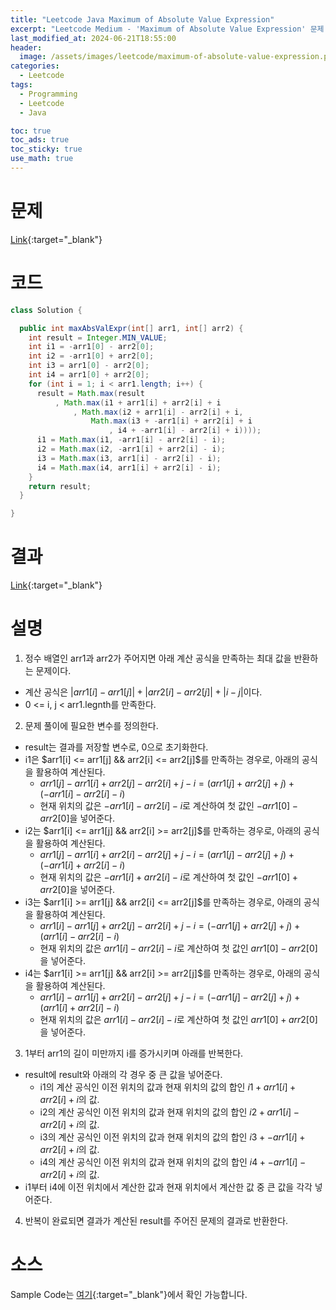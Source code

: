 ```yaml
---
title: "Leetcode Java Maximum of Absolute Value Expression"
excerpt: "Leetcode Medium - 'Maximum of Absolute Value Expression' 문제 Java 풀이"
last_modified_at: 2024-06-21T18:55:00
header:
  image: /assets/images/leetcode/maximum-of-absolute-value-expression.png
categories:
  - Leetcode
tags:
  - Programming
  - Leetcode
  - Java

toc: true
toc_ads: true
toc_sticky: true
use_math: true
---
```

# 문제
[Link](https://leetcode.com/problems/maximum-of-absolute-value-expression/){:target="_blank"}

# 코드
```java
class Solution {

  public int maxAbsValExpr(int[] arr1, int[] arr2) {
    int result = Integer.MIN_VALUE;
    int i1 = -arr1[0] - arr2[0];
    int i2 = -arr1[0] + arr2[0];
    int i3 = arr1[0] - arr2[0];
    int i4 = arr1[0] + arr2[0];
    for (int i = 1; i < arr1.length; i++) {
      result = Math.max(result
          , Math.max(i1 + arr1[i] + arr2[i] + i
              , Math.max(i2 + arr1[i] - arr2[i] + i,
                  Math.max(i3 + -arr1[i] + arr2[i] + i
                      , i4 + -arr1[i] - arr2[i] + i))));
      i1 = Math.max(i1, -arr1[i] - arr2[i] - i);
      i2 = Math.max(i2, -arr1[i] + arr2[i] - i);
      i3 = Math.max(i3, arr1[i] - arr2[i] - i);
      i4 = Math.max(i4, arr1[i] + arr2[i] - i);
    }
    return result;
  }

}
```

# 결과
[Link](https://leetcode.com/problems/maximum-of-absolute-value-expression/submissions/1295495354/){:target="_blank"}

# 설명
1. 정수 배열인 arr1과 arr2가 주어지면 아래 계산 공식을 만족하는 최대 값을 반환하는 문제이다.
- 계산 공식은 $|arr1[i] - arr1[j]| + |arr2[i] - arr2[j]| + |i - j|$이다.
- 0 <= i, j < arr1.legnth를 만족한다.

2. 문제 풀이에 필요한 변수를 정의한다.
- result는 결과를 저장할 변수로, 0으로 초기화한다.
- i1은 $arr1[i] <= arr1[j] && arr2[i] <= arr2[j]$를 만족하는 경우로, 아래의 공식을 활용하여 계산된다.
  - $arr1[j] - arr1[i] + arr2[j] - arr2[i] + j - i = (arr1[j] + arr2[j] + j) + (-arr1[i] - arr2[i] - i)$
  - 현재 위치의 값은 $-arr1[i] - arr2[i] - i$로 계산하여 첫 값인 $-arr1[0] - arr2[0]$을 넣어준다.
- i2는 $arr1[i] <= arr1[j] && arr2[i] >= arr2[j]$를 만족하는 경우로, 아래의 공식을 활용하여 계산된다.
  - $arr1[j] - arr1[i] + arr2[i] - arr2[j] + j - i = (arr1[j] - arr2[j] + j) + (-arr1[i] + arr2[i] - i)$
  - 현재 위치의 값은 $-arr1[i] + arr2[i] - i$로 계산하여 첫 값인 $-arr1[0] + arr2[0]$을 넣어준다.
- i3는 $arr1[i] >= arr1[j] && arr2[i] <= arr2[j]$를 만족하는 경우로, 아래의 공식을 활용하여 계산된다.
  - $arr1[i] - arr1[j] + arr2[j] - arr2[i] + j - i = (-arr1[j] + arr2[j] + j) + (arr1[i] - arr2[i] - i)$
  - 현재 위치의 값은 $arr1[i] - arr2[i] - i$로 계산하여 첫 값인 $arr1[0] - arr2[0]$을 넣어준다.
- i4는 $arr1[i] >= arr1[j] && arr2[i] >= arr2[j]$를 만족하는 경우로, 아래의 공식을 활용하여 계산된다.
  - $arr1[i] - arr1[j] + arr2[i] - arr2[j] + j - i = (-arr1[j] - arr2[j] + j) + (arr1[i] + arr2[i] - i)$
  - 현재 위치의 값은 $arr1[i] - arr2[i] - i$로 계산하여 첫 값인 $arr1[0] + arr2[0]$을 넣어준다.

3. 1부터 arr1의 길이 미만까지 i를 증가시키며 아래를 반복한다.
- result에 result와 아래의 각 경우 중 큰 값을 넣어준다.
  - i1의 계산 공식인 이전 위치의 값과 현재 위치의 값의 합인 $i1 + arr1[i] + arr2[i] + i$의 값.
  - i2의 계산 공식인 이전 위치의 값과 현재 위치의 값의 합인 $i2 + arr1[i] - arr2[i] + i$의 값.
  - i3의 계산 공식인 이전 위치의 값과 현재 위치의 값의 합인 $i3 + -arr1[i] + arr2[i] + i$의 값.
  - i4의 계산 공식인 이전 위치의 값과 현재 위치의 값의 합인 $i4 + -arr1[i] - arr2[i] + i$의 값.
- i1부터 i4에 이전 위치에서 계산한 값과 현재 위치에서 계산한 값 중 큰 값을 각각 넣어준다.

4. 반복이 완료되면 결과가 계산된 result를 주어진 문제의 결과로 반환한다.

# 소스
Sample Code는 [여기](https://github.com/GracefulSoul/leetcode/blob/master/src/main/java/gracefulsoul/problems/MaximumOfAbsoluteValueExpression.java){:target="_blank"}에서 확인 가능합니다.